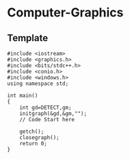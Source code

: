 # Computer-Graphics
## Template
```snippet
#include <iostream>
#include <graphics.h>
#include <bits/stdc++.h>
#include <conio.h>
#include <windows.h>
using namespace std;

int main()
{
    int gd=DETECT,gm;
    initgraph(&gd,&gm,"");
    // Code Start here

    getch();
    closegraph();
    return 0;
}
```
